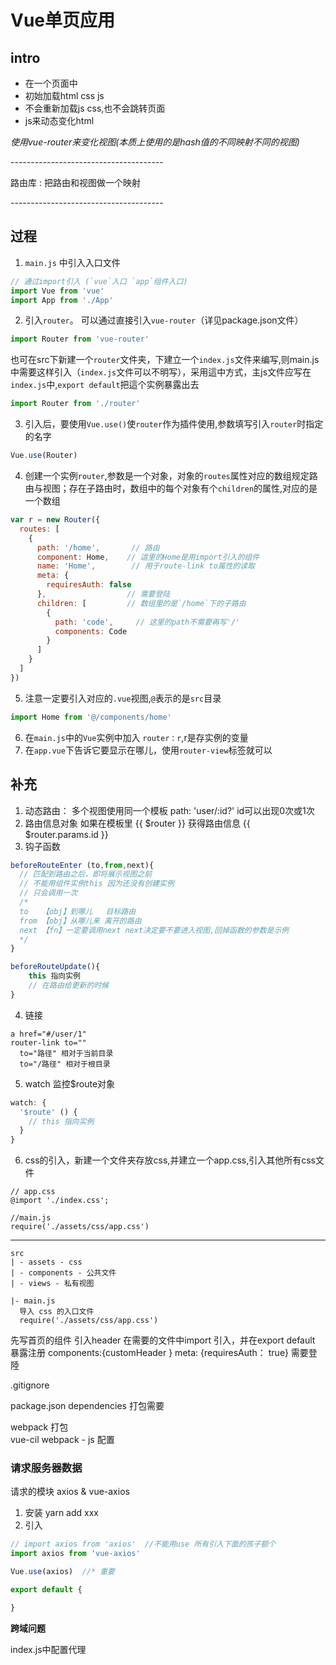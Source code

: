 # Vue单页应用
## intro
- 在一个页面中
- 初始加载html css js
- 不会重新加载js css,也不会跳转页面
- js来动态变化html

*使用vue-router来变化视图(本质上使用的是hash值的不同映射不同的视图)*


\--------------------------------------

  路由库 : 把路由和视图做一个映射

\--------------------------------------

## 过程
1. `main.js` 中引入入口文件
  ```javascript
  // 通过import引入 (`vue`入口 `app`组件入口)
  import Vue from 'vue'
  import App from './App'
  ```
2. 引入`router`。 可以通过直接引入`vue-router`（详见package.json文件）
  ```javascript
  import Router from 'vue-router'
  ```
  也可在src下新建一个`router`文件夹，下建立一个`index.js`文件来编写,则main.js中需要这样引入（`index.js`文件可以不明写），采用這中方式，主js文件应写在`index.js`中,`export default`把這个实例暴露出去
  ```javascript
  import Router from './router'
  ```
3. 引入后，要使用`Vue.use()`使`router`作为插件使用,参数填写引入`router`时指定的名字
  ```javascript
  Vue.use(Router)
  ```
4. 创建一个实例`router`,参数是一个对象，对象的`routes`属性对应的数组规定路由与视图；存在子路由时，数组中的每个对象有个`children`的属性,对应的是一个数组
  ```javascript
  var r = new Router({
    routes: [
      {
        path: '/home',       // 路由
        component: Home,    // 這里的Home是用import引入的组件
        name: 'Home',        // 用于route-link to属性的读取
        meta: {
          requiresAuth: false
        },                  // 需要登陆
        children: [         // 数组里的是`/home`下的子路由
          {
            path: 'code',     // 这里的path不需要再写'/'
            components: Code
          }
        ]
      }
    ]
  })
  ```
5. 注意一定要引入对应的`.vue`视图,`@`表示的是`src`目录
```javascript
import Home from '@/components/home'
```
6. 在`main.js`中的`Vue`实例中加入 `router：r`,r是存实例的变量
7. 在`app.vue`下告诉它要显示在哪儿，使用`router-view`标签就可以

## 补充

1. 动态路由： 多个视图使用同一个模板
  path: 'user/:id?' id可以出现0次或1次
2. 路由信息对象
  如果在模板里 {{ $router }}
  获得路由信息 {{ $router.params.id }}
3. 钩子函数
  ```javascript
  beforeRouteEnter (to,from,next){
    // 匹配到路由之后，即将展示视图之前
    // 不能用组件实例this 因为还没有创建实例
    // 只会调用一次
    /*
    to   【obj】到哪儿   目标路由
    from 【obj】从哪儿来 离开的路由
    next 【fn】一定要调用next next决定要不要进入视图,回掉函数的参数是示例
    */
  }

  beforeRouteUpdate(){
      this 指向实例
      // 在路由给更新的时候
  }
 ```
4. 链接
  ```
  a href="#/user/1"
  router-link to=""
    to="路径" 相对于当前目录
    to="/路径" 相对于根目录
  ```
5. watch 监控$route对象
  ```javascript
  watch: {
    '$route' () {
      // this 指向实例
    }
  }
  ```
6. css的引入，新建一个文件夹存放css,并建立一个app.css,引入其他所有css文件
```
// app.css
@import './index.css';

//main.js
require('./assets/css/app.css')
```

---
```
src
| - assets - css
| - components - 公共文件
| - views - 私有视图

|- main.js
  导入 css 的入口文件
  require('./assets/css/app.css')
```
 先写首页的组件
 引入header
  在需要的文件中import 引入，并在export default 暴露注册 components:{customHeader }
meta: {requiresAuth： true} 需要登陸


.gitignore

package.json  dependencies 打包需要


webpack 打包  
vue-cil webpack - js 配置

### 请求服务器数据
请求的模块 axios   &  vue-axios
1. 安装  yarn add xxx
2. 引入
```javascript
// import axios from 'axios'  //不能用use 所有引入下面的孩子额个
import axios from 'vue-axios'

Vue.use(axios)  //* 重要

export default {

}

```

**跨域问题**

index.js中配置代理
